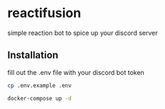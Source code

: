 # reactifusion

simple reaction bot to spice up your discord server

## Installation

fill out the .env file with your discord bot token

```bash
cp .env.example .env
```

```bash
docker-compose up -d
```
